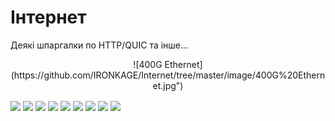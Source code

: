 # Інтернет
Деякі шпаргалки по HTTP/QUIC та інше...

<p align="center">![400G Ethernet](https://github.com/IRONKAGE/Internet/tree/master/image/400G%20Ethernet.jpg")</p>

<img align="center" src="https://github.com/IRONKAGE/Internet/tree/master/image/Connecrion.png">

<img align="center" src="https://github.com/IRONKAGE/Internet/tree/master/image/Protocol.jpg">

<img align="center" src="https://github.com/IRONKAGE/Internet/tree/master/image/HTTP Prortocol.webp">

<img align="center" src="https://github.com/IRONKAGE/Internet/tree/master/image/EtherNet_IP_Introduction.jpg">

<img align="center" src="https://github.com/IRONKAGE/Internet/tree/master/image/RestLet.jpg">

<img align="center" src="https://github.com/IRONKAGE/Internet/tree/master/image/IEB90_p38_1.jpg">

<img align="center" src="https://github.com/IRONKAGE/Internet/tree/master/image/Layer.gif">

<img align="center" src="https://github.com/IRONKAGE/Internet/tree/master/image/HTTP.png">

<img align="center" src="https://github.com/IRONKAGE/Internet/tree/master/image/HTTP Status.png">